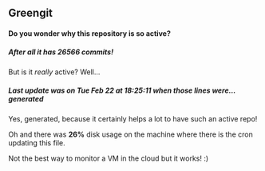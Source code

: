 ## Greengit

#### Do you wonder why this repository is so active?

##### After all it has 26566 commits!

But is it *really* active? Well...

##### Last update was on Tue Feb 22 at 18:25:11 when those lines were... generated

Yes, generated, because it certainly helps a lot to have such an active repo!

Oh and there was **26%** disk usage on the machine
where there is the cron updating this file.

Not the best way to monitor a VM in the cloud but it works! :)
